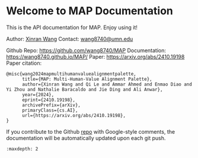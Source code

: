 # Welcome to MAP Documentation

This is the API documentation for MAP. Enjoy using it!

Author: [Xinran Wang](https://wang8740.github.io)
Contact: wang8740@umn.edu

Github Repo: https://github.com/wang8740/MAP
Documentation: https://wang8740.github.io/MAP/
Paper: https://arxiv.org/abs/2410.19198
Paper citation:
```
@misc{wang2024mapmultihumanvaluealignmentpalette,
      title={MAP: Multi-Human-Value Alignment Palette}, 
      author={Xinran Wang and Qi Le and Ammar Ahmed and Enmao Diao and Yi Zhou and Nathalie Baracaldo and Jie Ding and Ali Anwar},
      year={2024},
      eprint={2410.19198},
      archivePrefix={arXiv},
      primaryClass={cs.AI},
      url={https://arxiv.org/abs/2410.19198}, 
}
```

If you contribute to the Github [repo](https://github.com/wang8740/MAP) with Google-style comments, the documentation will be automatically updated upon each git push.

```{toctree}
:maxdepth: 2

```